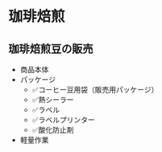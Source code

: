 # 珈琲焙煎

## 珈琲焙煎豆の販売
- 商品本体
- パッケージ
  - ✅コーヒー豆用袋（販売用パッケージ）
  - ✅熱シーラー
  - ✅ラベル
  - ✅ラベルプリンター
  - ✅酸化防止剤
- 軽量作業
